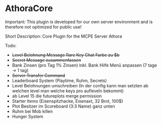 # AthoraCore
Important: This plugin is developed for our own server environment and is therefore not optimized for public use!

Short Description: Core Plugin for the MCPE Server Athora

Todo:
- ~~Level Belohnung Message Rare Key Chat Farbe zu $b~~
- ~~Secret Message zusammenfassen~~
- Bank Zinsen (pro Tag 1% Zinsen) inkl. Bank Hilfe Menü anpassen (7 tage -> 1 tag)
- ~~Server Transfer Command~~
- Leaderboard System (Playtime, Ruhm, Secrets)
- Level Belohnungen umschreiben (In der config kann man setzten ab welchen level man welche keys pro aufleveln bekommt)
- ab Level 15 die futureplots merge permission
- Starter Items (Eisenspitzhacke, Eisenaxt, 32 Brot, 100$)
- Plot Besitzer im Scoreboard (3:3 Name) ganz unten
- Ruhm bei Mob killen
- Hunger System